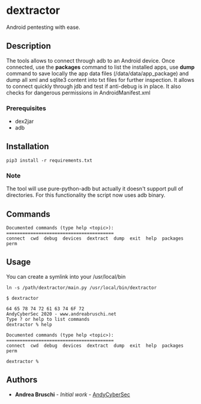 # dextractor
Android pentesting with ease.

## Description
The tools allows to connect through adb to an Android device. Once connected, use the **packages** command to list the installed apps, use **dump** command to save locally the app data files (/data/data/app_package) and dump all xml and sqlite3 content into txt files for further inspection.
It allows to connect quickly through jdb and test if anti-debug is in place.
It also checks for dangerous permissions in AndroidManifest.xml

### Prerequisites
* dex2jar
* adb

## Installation

```
pip3 install -r requirements.txt 
```

### Note
The tool will use pure-python-adb but actually it doesn't support pull of directories. For this functionality the script now uses adb binary.

## Commands
```
Documented commands (type help <topic>):
========================================
connect  cwd  debug  devices  dextract  dump  exit  help  packages  perm
```

## Usage
You can create a symlink into your /usr/local/bin

```
ln -s /path/dextractor/main.py /usr/local/bin/dextractor
```

```
$ dextractor

64 65 78 74 72 61 63 74 6F 72
AndyCyberSec 2020 - www.andreabruschi.net
Type ? or help to list commands
dextractor % help

Documented commands (type help <topic>):
========================================
connect  cwd  debug  devices  dextract  dump  exit  help  packages  perm

dextractor % 
```

## Authors

* **Andrea Bruschi** - *Initial work* - [AndyCyberSec](https://github.com/AndyCyberSec)
